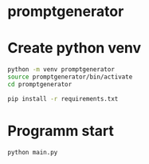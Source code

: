 # promptgenerator
 
# Create python venv
```sh
python -m venv promptgenerator
source promptgenerator/bin/activate
cd promptgenerator
```

```sh
pip install -r requirements.txt
```

# Programm start
```sh
python main.py
```

